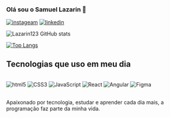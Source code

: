### Olá sou o Samuel Lazarin 🤖 

[![instageam](https://img.shields.io/badge/Instagram-E4405F?style=for-the-badge&logo=instagram&logoColor=white)](https://www.instagram.com/sam_lazarin/)
[![linkedin](https://img.shields.io/badge/LinkedIn-0077B5?style=for-the-badge&logo=linkedin&logoColor=white)](https://www.linkedin.com/in/samuel-lazarin-132b4124a/)

![Lazarin123 GitHub stats](https://github-readme-stats.vercel.app/api?username=Lazarin123&show_icons=true&theme=gruvbox)

[![Top Langs](https://github-readme-stats.vercel.app/api/top-langs/?username=Lazarin123)](https://github.com/Lazarin123/github-readme-stats)

## Tecnologias que uso em meu dia

<div style="display: inline_block"><br/>
  <img align="centar" alt="html5" src="https://img.shields.io/badge/HTML5-E34F26?style=for-the-badge&logo=html5&logoColor=white">
  <img align="centar" alt="CSS3" src="https://img.shields.io/badge/CSS3-1572B6?style=for-the-badge&logo=css3&logoColor=white">
  <img align="centar" alt="JavaScript" src="https://img.shields.io/badge/JavaScript-323330?style=for-the-badge&logo=javascript&logoColor=F7DF1E">
  <img align="centar" alt="React" src="https://img.shields.io/badge/React-20232A?style=for-the-badge&logo=react&logoColor=61DAFB">
  <img align="centar" alt="Angular" src="https://img.shields.io/badge/Angular-DD0031?style=for-the-badge&logo=angular&logoColor=white">
  <img align="centar" alt="Figma" src="https://img.shields.io/badge/Figma-F24E1E?style=for-the-badge&logo=figma&logoColor=white">
</div> </br>

Apaixonado por tecnologia, estudar e aprender cada dia mais, a programação faz parte da minha vida.
